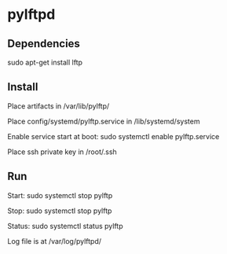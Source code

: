 # pylftpd

## Dependencies
sudo apt-get install lftp

## Install
Place artifacts in /var/lib/pylftp/

Place config/systemd/pylftp.service in /lib/systemd/system

Enable service start at boot:
sudo systemctl enable pylftp.service

Place ssh private key in /root/.ssh

## Run

Start: sudo systemctl stop pylftp

Stop: sudo systemctl stop pylftp

Status: sudo systemctl status pylftp

Log file is at /var/log/pylftpd/
